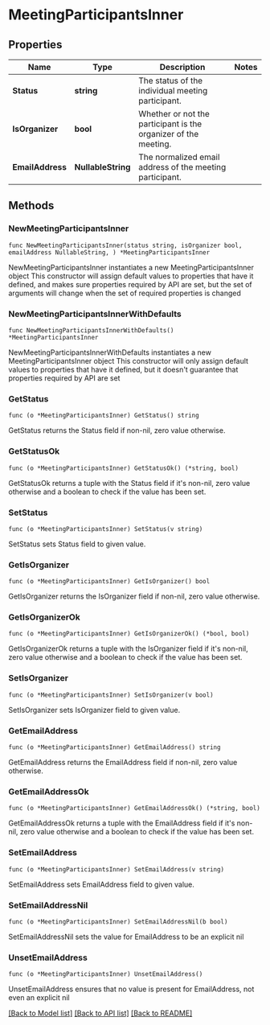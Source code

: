 # MeetingParticipantsInner

## Properties

Name | Type | Description | Notes
------------ | ------------- | ------------- | -------------
**Status** | **string** | The status of the individual meeting participant. | 
**IsOrganizer** | **bool** | Whether or not the participant is the organizer of the meeting. | 
**EmailAddress** | **NullableString** | The normalized email address of the meeting participant. | 

## Methods

### NewMeetingParticipantsInner

`func NewMeetingParticipantsInner(status string, isOrganizer bool, emailAddress NullableString, ) *MeetingParticipantsInner`

NewMeetingParticipantsInner instantiates a new MeetingParticipantsInner object
This constructor will assign default values to properties that have it defined,
and makes sure properties required by API are set, but the set of arguments
will change when the set of required properties is changed

### NewMeetingParticipantsInnerWithDefaults

`func NewMeetingParticipantsInnerWithDefaults() *MeetingParticipantsInner`

NewMeetingParticipantsInnerWithDefaults instantiates a new MeetingParticipantsInner object
This constructor will only assign default values to properties that have it defined,
but it doesn't guarantee that properties required by API are set

### GetStatus

`func (o *MeetingParticipantsInner) GetStatus() string`

GetStatus returns the Status field if non-nil, zero value otherwise.

### GetStatusOk

`func (o *MeetingParticipantsInner) GetStatusOk() (*string, bool)`

GetStatusOk returns a tuple with the Status field if it's non-nil, zero value otherwise
and a boolean to check if the value has been set.

### SetStatus

`func (o *MeetingParticipantsInner) SetStatus(v string)`

SetStatus sets Status field to given value.


### GetIsOrganizer

`func (o *MeetingParticipantsInner) GetIsOrganizer() bool`

GetIsOrganizer returns the IsOrganizer field if non-nil, zero value otherwise.

### GetIsOrganizerOk

`func (o *MeetingParticipantsInner) GetIsOrganizerOk() (*bool, bool)`

GetIsOrganizerOk returns a tuple with the IsOrganizer field if it's non-nil, zero value otherwise
and a boolean to check if the value has been set.

### SetIsOrganizer

`func (o *MeetingParticipantsInner) SetIsOrganizer(v bool)`

SetIsOrganizer sets IsOrganizer field to given value.


### GetEmailAddress

`func (o *MeetingParticipantsInner) GetEmailAddress() string`

GetEmailAddress returns the EmailAddress field if non-nil, zero value otherwise.

### GetEmailAddressOk

`func (o *MeetingParticipantsInner) GetEmailAddressOk() (*string, bool)`

GetEmailAddressOk returns a tuple with the EmailAddress field if it's non-nil, zero value otherwise
and a boolean to check if the value has been set.

### SetEmailAddress

`func (o *MeetingParticipantsInner) SetEmailAddress(v string)`

SetEmailAddress sets EmailAddress field to given value.


### SetEmailAddressNil

`func (o *MeetingParticipantsInner) SetEmailAddressNil(b bool)`

 SetEmailAddressNil sets the value for EmailAddress to be an explicit nil

### UnsetEmailAddress
`func (o *MeetingParticipantsInner) UnsetEmailAddress()`

UnsetEmailAddress ensures that no value is present for EmailAddress, not even an explicit nil

[[Back to Model list]](../README.md#documentation-for-models) [[Back to API list]](../README.md#documentation-for-api-endpoints) [[Back to README]](../README.md)



